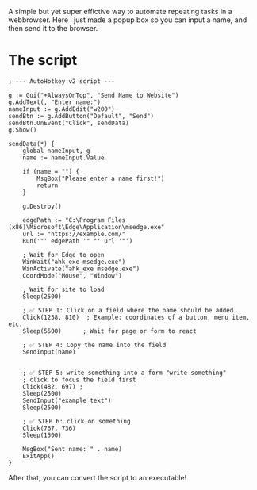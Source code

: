 A simple but yet super effictive way to automate repeating tasks in a webbrowser. Here i just made a popup box so you can input a name, and then send it to the browser. 

# The script

```
; --- AutoHotkey v2 script ---

g := Gui("+AlwaysOnTop", "Send Name to Website")
g.AddText(, "Enter name:")
nameInput := g.AddEdit("w200")
sendBtn := g.AddButton("Default", "Send")
sendBtn.OnEvent("Click", sendData)
g.Show()

sendData(*) {
    global nameInput, g
    name := nameInput.Value

    if (name = "") {
        MsgBox("Please enter a name first!")
        return
    }

    g.Destroy()

    edgePath := "C:\Program Files (x86)\Microsoft\Edge\Application\msedge.exe"
    url := "https://example.com/"
    Run('"' edgePath '" "' url '"')

    ; Wait for Edge to open
    WinWait("ahk_exe msedge.exe")
    WinActivate("ahk_exe msedge.exe")
    CoordMode("Mouse", "Window")

    ; Wait for site to load
    Sleep(2500)

    ; ✅ STEP 1: Click on a field where the name should be added
    Click(1258, 810)  ; Example: coordinates of a button, menu item, etc.
    Sleep(5500)      ; Wait for page or form to react

    ; ✅ STEP 4: Copy the name into the field
    SendInput(name)


    ; ✅ STEP 5: write something into a form "write something"
    ; click to focus the field first
    Click(482, 697) ; 
    Sleep(2500)
    SendInput("example text")
    Sleep(2500)

    ; ✅ STEP 6: click on something
    Click(767, 736)
    Sleep(1500)

    MsgBox("Sent name: " . name)
    ExitApp()
}

```

After that, you can convert the script to an executable!
